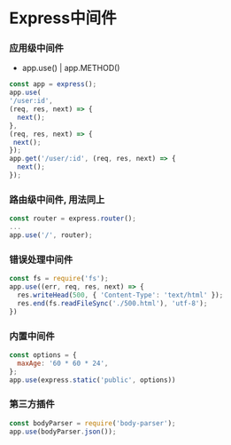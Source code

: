 # Express中间件

### 应用级中间件
- app.use() | app.METHOD()
```javascript
const app = express();
app.use(
'/user:id', 
(req, res, next) => {
  next();
}, 
(req, res, next) => {
 next();
});
app.get('/user/:id', (req, res, next) => {
  next();
});
```
### 路由级中间件, 用法同上
```javascript
const router = express.router();
...
app.use('/', router);
```

### 错误处理中间件
```javascript
const fs = require('fs');
app.use((err, req, res, next) => {
  res.writeHead(500, { 'Content-Type': 'text/html' });
  res.end(fs.readFileSync('./500.html'), 'utf-8');
})
```

### 内置中间件
```javascript
const options = {
  maxAge: '60 * 60 * 24',
};
app.use(express.static('public', options))
```

### 第三方插件
```javascript
const bodyParser = require('body-parser');
app.use(bodyParser.json());
```
